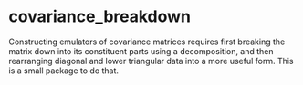 # covariance_breakdown

Constructing emulators of covariance matrices requires first breaking the matrix down into its constituent parts using a decomposition, and then rearranging diagonal and lower triangular data into a more useful form. This is a small package to do that.